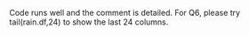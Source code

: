 Code runs well and the comment is detailed.
For Q6, please try tail(rain.df,24) to show the last 24 columns.